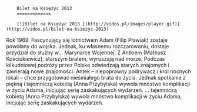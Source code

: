 
        Bilet na Księżyc 2013 
        =============
        
        [![Bilet na Księżyc 2013 ](http://vidos.pl/images/player.gif)](http://vidos.pl/bilet-na-ksiezyc-2013)
        
        
 Rok 1969. Fascynujący się lotnictwem Adam (Filip Pławiak) zostaje powołany do wojska. Jednak, ku własnemu rozczarowaniu, dostaje przydział do służby w... Marynarce Wojennej. Z Antkiem (Mateusz Kościukiewicz), starszym bratem, wyruszają nad morze. Podczas kilkudniowej podróży przez Polskę odwiedzają starych znajomych i zawierają nowe znajomości. Antek – niepoprawny podrywacz i król nocnych lokali – chce przygotować nieśmiałego brata do życia. Jednak spotkanie z piękną i tajemniczą kobietą (Anna Przybylska) wywoła mnóstwo komplikacji w życiu Adama, inicjując serię zaskakujących wydarzeń.   ... tajemniczą kobietą (Anna Przybylska) wywoła mnóstwo komplikacji w życiu Adama, inicjując serię zaskakujących wydarzeń.
    